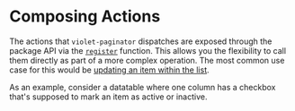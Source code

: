 # Composing Actions

The actions that `violet-paginator` dispatches are exposed through the package API via the [`register`](registerconfig.md) function. This allows you the flexibility to call them directly as part of a more complex operation. The most common use case for this would be [updating an item within the list](updating_items.md). 

As an example, consider a datatable where one column has a checkbox that's supposed to mark an item as active or inactive.